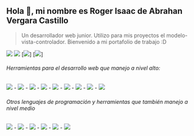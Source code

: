 ## Hola 👋, mi nombre es Roger Isaac de Abrahan Vergara Castillo
> Un desarrollador web junior. Utilizo para mis proyectos el modelo-vista-controlador. Bienvenido a mi portafolio de trabajo :D

[<img src="https://img.shields.io/badge/twitter-%231DA1F2.svg?&style=for-the-badge&logo=twitter&logoColor=white"/>](https://twitter.com/USERNAME) [<img src="https://img.shields.io/badge/linkedin-%230077B5.svg?&style=for-the-badge&logo=linkedin&logoColor=white"/>](https://www.linkedin.com/in/roger-vergara-b7b995204/) [<img src = "https://img.shields.io/badge/instagram-%23E4405F.svg?&style=for-the-badge&logo=instagram&logoColor=white">]<!--(https://www.instagram.com/vergara.roger/)--> [<img src = "https://img.shields.io/badge/facebook-%231877F2.svg?&style=for-the-badge&logo=facebook&logoColor=white">]<!--(https://www.facebook.com/roger.vergara.549/)-->

###### Herramientas para el desarrollo web que manejo a nivel alto:

<img src="https://img.shields.io/badge/-HTML-orange"/> - <img src="https://img.shields.io/badge/-CSS-blue"/> - <img src="https://img.shields.io/badge/-JS-yellow"/> - <img src="https://img.shields.io/badge/-Bootstrap%204-blueviolet"/> - <img src="https://img.shields.io/badge/-React-9cf"/> - <img src="https://img.shields.io/badge/-PHP-blue"/> - <img src="https://img.shields.io/badge/-LARAVEL%207-red"/> - <img src="https://img.shields.io/badge/-SQL-orange"/> - <img src="https://img.shields.io/badge/-PHPMYADMIN-blue"/>

###### Otros lenguajes de programación y herramientas que también manejo a nivel medio

<img src="https://img.shields.io/badge/-JAVA-red"/> - <img src="https://img.shields.io/badge/-%20Spring-brightgreen/"> - <img src="https://img.shields.io/badge/-PYTHON-blue"/> - <img src="https://img.shields.io/badge/-FLASK-lightgrey"/> - <img src="https://img.shields.io/badge/-C%2B%2B-blue"/> - <img src="https://img.shields.io/badge/-LUA-blue"/>

<!--
**Roger-Vergara/roger-vergara** is a ✨ _special_ ✨ repository because its `README.md` (this file) appears on your GitHub profile.

Here are some ideas to get you started:

- 🔭 I’m currently working on ...
- 🌱 I’m currently learning ...
- 👯 I’m looking to collaborate on ...
- 🤔 I’m looking for help with ...
- 💬 Ask me about ...
- 📫 How to reach me: ...
- 😄 Pronouns: ...
- ⚡ Fun fact: ...
-->
